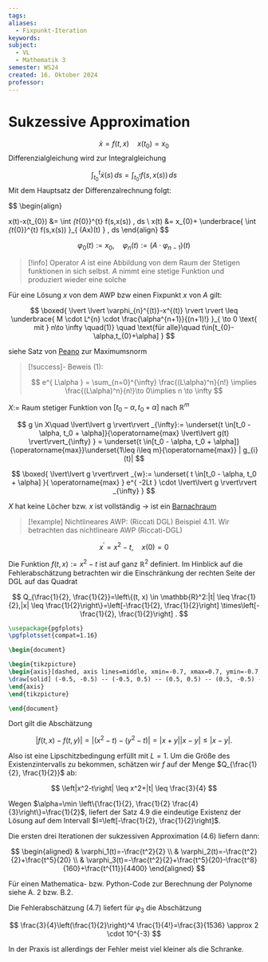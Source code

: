 ```yaml
---
tags: 
aliases:
  - Fixpunkt-Iteration
keywords: 
subject:
  - VL
  - Mathematik 3
semester: WS24
created: 16. Oktober 2024
professor:
---
```

 

# Sukzessive Approximation

$$
\dot{x} = f(t,x)\quad x(t_{0})=x_{0}
$$
Differenzialgleichung wird zur Integralgleichung

$$
\int _{t_{0}}^{t}\dot{x}(s) \, ds =\int_{t_{0}^{t}} f(s,x(s)) \, ds 
$$
Mit dem Hauptsatz der Differenzalrechnung folgt:

$$
\begin{align}

x(t)-x(t_{0}) &= \int _{t_{0}}^{t} f(s,x(s)) \, ds \\
x(t) &= x_{0}+ \underbrace{ \int _{t_{0}}^{t} f(s,x(s)) }_{ (Ax)(t) } \, ds
\end{align}
$$

$$
\varphi_{0}(t) := x_{0}, \quad\varphi_{n}(t):= (A\cdot\varphi_{n-1})(t)
$$

> [!info] Operator $A$ ist eine Abbildung von dem Raum der Stetigen funktionen in sich selbst.
> $A$ nimmt eine stetige Funktion und produziert wieder eine solche



Für eine Lösung $x$ von dem AWP bzw einen Fixpunkt $x$ von $A$ gilt:

$$
\boxed{ \lvert \lvert \varphi_{n}^{(t)}-x^{(t)}  \rvert  \rvert \leq \underbrace{ M \cdot L^{n} \cdot \frac{\alpha^{n+1}}{(n+1)!} }_{ \to 0 \text{ mit } n\to \infty \quad(1)} \quad \text{für alle}\quad t\in[t_{0}-\alpha,t_{0}+\alpha] }
$$

siehe Satz von [Peano](Peano.md) zur Maximumsnorm


> [!success]- Beweis (1):
> 
> $$
> e^{ L\alpha } = \sum_{n=0}^{\infty} \frac{(L\alpha)^n}{n!} \implies \frac{(L\alpha)^n}{n!}\to 0\implies n \to \infty
> $$

$X:=$ Raum stetiger Funktion von $[t_{0}-\alpha, t_{0}+\alpha]$ nach $\mathbb{R}^m$

$$
g \in X\quad \lvert\lvert g \rvert\rvert _{\infty}:= \underset{t \in[t_0 - \alpha, t_0 + \alpha]}{\operatorname{max} \lvert\lvert g(t) \rvert\rvert_{\infty} } = \underset{t \in[t_0 - \alpha, t_0 + \alpha]}{\operatorname{max}}\underset{1\leq i\leq m}{\operatorname{max}} | g_{i}(t)|
$$

$$
\boxed{ \lvert\lvert g \rvert\rvert _{w}:= \underset{ t \in[t_0 - \alpha, t_0 + \alpha] }{ \operatorname{max} } e^{ -2Lt } \cdot \lvert\lvert g \rvert\rvert _{\infty} }
$$

$X$ hat keine Löcher bzw. $x$ ist vollständig $\to$   ist ein [Barnachraum](Barnachscher%20Fixpunktsatz.md)

>[!example] Nichtlineares AWP: (Riccati DGL)
Beispiel 4.11. Wir betrachten das nichtlineare AWP (Riccati-DGL)

$$
x^{\prime}=x^2-t, \quad x(0)=0
$$


Die Funktion $f(t, x):=x^2-t$ ist auf ganz $\mathbb{R}^2$ definiert. Im Hinblick auf die Fehlerabschätzung betrachten wir die Einschränkung der rechten Seite der DGL auf das Quadrat

$$
Q_{\frac{1}{2}, \frac{1}{2}}=\left\{(t, x) \in \mathbb{R}^2:|t| \leq \frac{1}{2},|x| \leq \frac{1}{2}\right\}=\left[-\frac{1}{2}, \frac{1}{2}\right] \times\left[-\frac{1}{2}, \frac{1}{2}\right] .
$$


```tikz
\usepackage{pgfplots}
\pgfplotsset{compat=1.16}

\begin{document}

\begin{tikzpicture}
\begin{axis}[dashed, axis lines=middle, xmin=-0.7, xmax=0.7, ymin=-0.7, ymax=0.7]
\draw[solid] (-0.5, -0.5) -- (-0.5, 0.5) -- (0.5, 0.5) -- (0.5, -0.5) -- (-0.5, -0.5);
\end{axis}
\end{tikzpicture}

\end{document}
```

Dort gilt die Abschätzung

$$
|f(t, x)-f(t, y)|=\left|\left(x^2-t\right)-\left(y^2-t\right)\right|=|x+y||x-y| \leq|x-y| .
$$


Also ist eine Lipschitzbedingung erfüllt mit $L=1$.
Um die Größe des Existenzintervalls zu bekommen, schätzen wir $f$ auf der Menge $Q_{\frac{1}{2}, \frac{1}{2}}$ ab:

$$
\left|x^2-t\right| \leq x^2+|t| \leq \frac{3}{4}
$$

Wegen $\alpha=\min \left\{\frac{1}{2}, \frac{1}{2} \frac{4}{3}\right\}=\frac{1}{2}$, liefert der Satz 4.9 die eindeutige Existenz der Lösung auf dem Intervall $I=\left[-\frac{1}{2}, \frac{1}{2}\right]$.

Die ersten drei Iterationen der sukzessiven Approximation (4.6) liefern dann:

$$
\begin{aligned}
& \varphi_1(t)=-\frac{t^2}{2} \\
& \varphi_2(t)=-\frac{t^2}{2}+\frac{t^5}{20} \\
& \varphi_3(t)=-\frac{t^2}{2}+\frac{t^5}{20}-\frac{t^8}{160}+\frac{t^{11}}{4400}
\end{aligned}
$$


Für einen Mathematica- bzw. Python-Code zur Berechnung der Polynome siehe A. 2 bzw. B.2.

Die Fehlerabschätzung (4.7) liefert für $\varphi_3$ die Abschätzung

$$
\frac{3}{4}\left(\frac{1}{2}\right)^4 \frac{1}{4!}=\frac{3}{1536} \approx 2 \cdot 10^{-3}
$$


In der Praxis ist allerdings der Fehler meist viel kleiner als die Schranke.